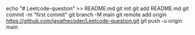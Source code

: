 echo "# Leetcode-question" >> README.md
git init
git add README.md
git commit -m "first commit"
git branch -M main
git remote add origin https://github.com/jayathecoder/Leetcode-question.git
git push -u origin main
